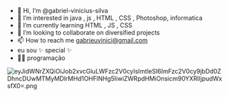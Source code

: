 - 👋 Hi, I’m @gabriel-vinicius-silva
- 👀 I’m interested in java , js , HTML , CSS , Photoshop,  informatica
- 🌱 I’m currently learning HTML , JS , CSS
- 💞️ I’m looking to collaborate on 
diversified projects
- 📫 How to reach me gabrieuvinici@gmail.com
- eu sou ✨ special ✨
- 🫶🏽 programação 


![eyJidWNrZXQiOiJob2xvcGluLWFzc2V0cyIsImtleSI6ImFzc2V0cy9jbDd0ZDhncDUwMTMyMDlrMHd1OHFlNHg5IiwiZWRpdHMiOnsicm90YXRlIjpudWxsfX0=.png](https://github.com/gabriel-vinicius-silva/meu-portifolio/assets/125910215/9d9c7cb6-105f-4cf0-95d4-b102354a8d4c)
